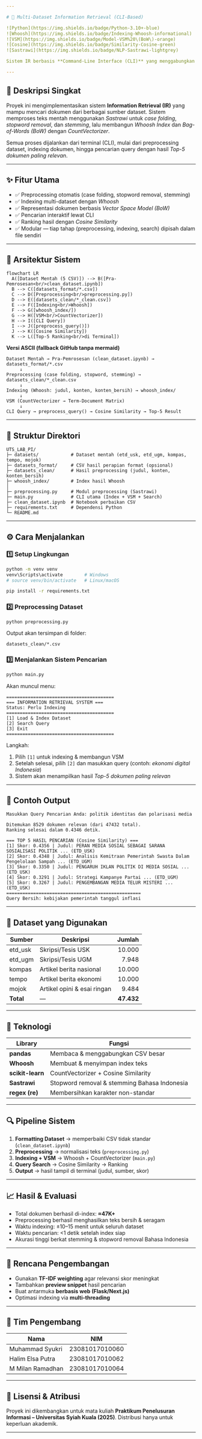 ```yaml
---

# 🧠 Multi-Dataset Information Retrieval (CLI-Based)

![Python](https://img.shields.io/badge/Python-3.10+-blue)
![Whoosh](https://img.shields.io/badge/Indexing-Whoosh-informational)
![VSM](https://img.shields.io/badge/Model-VSM%20\(BoW\)-orange)
![Cosine](https://img.shields.io/badge/Similarity-Cosine-green)
![Sastrawi](https://img.shields.io/badge/NLP-Sastrawi-lightgrey)

Sistem IR berbasis **Command-Line Interface (CLI)** yang menggabungkan lima dataset Indonesia dan menerapkan *Vector Space Model (VSM)* serta *Cosine Similarity* untuk melakukan ranking hasil pencarian secara akurat.

---
```


## 📜 Deskripsi Singkat

Proyek ini mengimplementasikan sistem **Information Retrieval (IR)** yang mampu mencari dokumen dari berbagai sumber dataset.
Sistem memproses teks mentah menggunakan _Sastrawi_ untuk _case folding_, _stopword removal_, dan _stemming_, lalu membangun _Whoosh Index_ dan _Bag-of-Words (BoW)_ dengan _CountVectorizer_.

Semua proses dijalankan dari terminal (CLI), mulai dari preprocessing dataset, indexing dokumen, hingga pencarian query dengan hasil _Top-5 dokumen paling relevan_.

---

## ✨ Fitur Utama

- ✅ Preprocessing otomatis (case folding, stopword removal, stemming)
- ✅ Indexing multi-dataset dengan _Whoosh_
- ✅ Representasi dokumen berbasis _Vector Space Model (BoW)_
- ✅ Pencarian interaktif lewat CLI
- ✅ Ranking hasil dengan _Cosine Similarity_
- ✅ Modular — tiap tahap (preprocessing, indexing, search) dipisah dalam file sendiri

---

## 🧠 Arsitektur Sistem

```mermaid
flowchart LR
  A([Dataset Mentah (5 CSV)]) --> B([Pra-Pemrosesan<br/>clean_dataset.ipynb])
  B --> C([datasets_format/*.csv])
  C --> D([Preprocessing<br/>preprocessing.py])
  D --> E([datasets_clean/*_clean.csv])
  E --> F([Indexing<br/>Whoosh])
  F --> G([whoosh_index/])
  G --> H([VSM<br/>CountVectorizer])
  H --> I([CLI Query])
  I --> J([preprocess_query()])
  J --> K([Cosine Similarity])
  K --> L([Top-5 Ranking<br/>di Terminal])
```

**Versi ASCII (fallback GitHub tanpa mermaid)**

```
Dataset Mentah → Pra-Pemrosesan (clean_dataset.ipynb) → datasets_format/*.csv
     ↓
Preprocessing (case folding, stopword, stemming) → datasets_clean/*_clean.csv
     ↓
Indexing (Whoosh: judul, konten, konten_bersih) → whoosh_index/
     ↓
VSM (CountVectorizer → Term-Document Matrix)
     ↓
CLI Query → preprocess_query() → Cosine Similarity → Top-5 Result
```

---

## 📁 Struktur Direktori

```text
UTS_LAB_PI/
├─ datasets/            # Dataset mentah (etd_usk, etd_ugm, kompas, tempo, mojok)
├─ datasets_format/     # CSV hasil perapian format (opsional)
├─ datasets_clean/      # Hasil preprocessing (judul, konten, konten_bersih)
├─ whoosh_index/        # Index hasil Whoosh
│
├─ preprocessing.py     # Modul preprocessing (Sastrawi)
├─ main.py              # CLI utama (Index + VSM + Search)
├─ clean_dataset.ipynb  # Notebook perbaikan CSV
├─ requirements.txt     # Dependensi Python
└─ README.md
```

---

## ⚙️ Cara Menjalankan

### 1️⃣ Setup Lingkungan

```bash
python -m venv venv
venv\Scripts\activate        # Windows
# source venv/bin/activate   # Linux/macOS

pip install -r requirements.txt
```

### 2️⃣ Preprocessing Dataset

```bash
python preprocessing.py
```

Output akan tersimpan di folder:

```
datasets_clean/*.csv
```

### 3️⃣ Menjalankan Sistem Pencarian

```bash
python main.py
```

Akan muncul menu:

```
========================================
=== INFORMATION RETRIEVAL SYSTEM ===
Status: Perlu Indexing
========================================
[1] Load & Index Dataset
[2] Search Query
[3] Exit
========================================
```

Langkah:

1. Pilih `[1]` untuk indexing & membangun VSM
2. Setelah selesai, pilih `[2]` dan masukkan query (contoh: _ekonomi digital Indonesia_)
3. Sistem akan menampilkan hasil _Top-5 dokumen paling relevan_

---

## 🔎 Contoh Output

```text
Masukkan Query Pencarian Anda: politik identitas dan polarisasi media

Ditemukan 8529 dokumen relevan (dari 47432 total).
Ranking selesai dalam 0.4346 detik.

=== TOP 5 HASIL PENCARIAN (Cosine Similarity) ===
[1] Skor: 0.4356 | Judul: PERAN MEDIA SOSIAL SEBAGAI SARANA SOSIALISASI POLITIK ... (ETD_USK)
[2] Skor: 0.4348 | Judul: Analisis Kemitraan Pemerintah Swasta Dalam Pengelolaan Sampah ... (ETD_UGM)
[3] Skor: 0.3350 | Judul: PENGARUH IKLAN POLITIK DI MEDIA SOSIAL ... (ETD_USK)
[4] Skor: 0.3291 | Judul: Strategi Kampanye Partai ... (ETD_UGM)
[5] Skor: 0.3267 | Judul: PENGEMBANGAN MEDIA TELUR MISTERI ... (ETD_USK)
==================================================
Query Bersih: kebijakan pemerintah tanggul inflasi
```

---

## 🧮 Dataset yang Digunakan

| Sumber    | Deskripsi                   |     Jumlah |
| --------- | --------------------------- | ---------: |
| etd_usk   | Skripsi/Tesis USK           |     10.000 |
| etd_ugm   | Skripsi/Tesis UGM           |      7.948 |
| kompas    | Artikel berita nasional     |     10.000 |
| tempo     | Artikel berita ekonomi      |     10.000 |
| mojok     | Artikel opini & esai ringan |      9.484 |
| **Total** | —                           | **47.432** |

---

## 🧰 Teknologi

| Library          | Fungsi                                       |
| ---------------- | -------------------------------------------- |
| **pandas**       | Membaca & menggabungkan CSV besar            |
| **Whoosh**       | Membuat & menyimpan index teks               |
| **scikit-learn** | CountVectorizer + Cosine Similarity          |
| **Sastrawi**     | Stopword removal & stemming Bahasa Indonesia |
| **regex (re)**   | Membersihkan karakter non-standar            |

---

## 🔍 Pipeline Sistem

1. **Formatting Dataset** → memperbaiki CSV tidak standar (`clean_dataset.ipynb`)
2. **Preprocessing** → normalisasi teks (`preprocessing.py`)
3. **Indexing + VSM** → Whoosh + CountVectorizer (`main.py`)
4. **Query Search** → Cosine Similarity → Ranking
5. **Output** → hasil tampil di terminal (judul, sumber, skor)

---

## 📈 Hasil & Evaluasi

- Total dokumen berhasil di-index: **≈47K+**
- Preprocessing berhasil menghasilkan teks bersih & seragam
- Waktu indexing: ±10–15 menit untuk seluruh dataset
- Waktu pencarian: <1 detik setelah index siap
- Akurasi tinggi berkat stemming & stopword removal Bahasa Indonesia

---

## 🚀 Rencana Pengembangan

- Gunakan **TF-IDF weighting** agar relevansi skor meningkat
- Tambahkan **preview snippet** hasil pencarian
- Buat antarmuka **berbasis web (Flask/Next.js)**
- Optimasi indexing via **multi-threading**

---

## 👥 Tim Pengembang

| Nama             | NIM            |
| ---------------- | -------------- |
| Muhammad Syukri  | 23081017010060 |
| Halim Elsa Putra | 23081017010062 |
| M Milan Ramadhan | 23081017010064 |

---

## 🏫 Lisensi & Atribusi

Proyek ini dikembangkan untuk mata kuliah **Praktikum Penelusuran Informasi – Universitas Syiah Kuala (2025)**.
Distribusi hanya untuk keperluan akademik.

---
